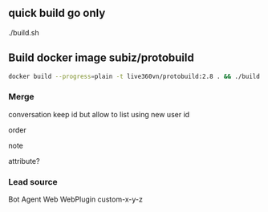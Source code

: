 ## quick build go only
./build.sh

## Build docker image subiz/protobuild
```sh
docker build --progress=plain -t live360vn/protobuild:2.8 . && ./build.sh
```

### Merge

conversation keep id
but allow to list using new user id

order

note

attribute?


### Lead source

Bot
Agent
Web
WebPlugin
custom-x-y-z
